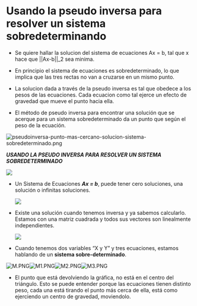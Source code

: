 # Usando la pseudo inversa para resolver un sistema sobredeterminando

-   Se quiere hallar la solucion del sistema de ecuaciones Ax = b, tal que x hace que ||Ax-b||_2 sea minima.
-   En principio el sistema de ecuaciones es sobredeterminado, lo que implica que las tres rectas no van a cruzarse en un mismo punto.
-   La solucion dada a través de la pseudo inversa es tal que obedece a los pesos de las ecuaciones. Cada ecuacion como tal ejerce un efecto de gravedad que mueve el punto hacia ella.

-   El método de pseudo inversa para encontrar una solución que se acerque para un sistema sobredeterminado da un punto que según el peso de la ecuación.

![pseudoinversa-punto-mas-cercano-solucion-sistema-sobredeterminado.png](https://static.platzi.com/media/user_upload/pseudoinversa-punto-mas-cercano-solucion-sistema-sobredeterminado-59cc40e7-ba3a-46d2-a0c9-e235688dc0ae.jpg)

**_USANDO LA PSEUDO INVERSA PARA RESOLVER UN SISTEMA SOBREDETERMINADO_**  

![](https://platzi.com/clases/1728-algebra-ml/23906-usando-la-pseudo-inversa-para-resolver-un-sistema-/url)

-   Un Sistema de Ecuaciones **_Ax = b_**, puede tener cero soluciones, una solución o infinitas soluciones.  
    
    ![](https://platzi.com/clases/1728-algebra-ml/23906-usando-la-pseudo-inversa-para-resolver-un-sistema-/url)
    
-   Existe una solución cuando tenemos inversa y ya sabemos calcularlo. Estamos con una matriz cuadrada y todos sus vectores son linealmente independientes.  
    
    ![](https://platzi.com/clases/1728-algebra-ml/23906-usando-la-pseudo-inversa-para-resolver-un-sistema-/url)
    
-   Cuando tenemos dos variables “X y Y” y tres ecuaciones, estamos hablando de un **sistema sobre-determinado**.
    

![M.PNG](https://static.platzi.com/media/user_upload/M-edd934ba-4663-4886-8eff-661f98c141d0.jpg)![M1.PNG](https://static.platzi.com/media/user_upload/M1-3bcd01be-2046-4399-8423-b377208354d2.jpg)![M2.PNG](https://static.platzi.com/media/user_upload/M2-5b803e07-63ae-4ffc-b71b-1d0c897d8f41.jpg)![M3.PNG](https://static.platzi.com/media/user_upload/M3-fe0d33da-f702-4441-b869-928bfb3a9ae7.jpg)

-   El punto que está devolviendo la gráfica, no está en el centro del triángulo. Esto se puede entender porque las ecuaciones tienen distinto peso, cada una está tirando el punto más cerca de ella, está como ejerciendo un centro de gravedad, moviendolo.